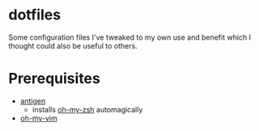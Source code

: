 dotfiles
========

Some configuration files I've tweaked to my own use and benefit which I thought could also be useful to others.

# Prerequisites

* [antigen](https://github.com/zsh-users/antigen)
    * installs [oh-my-zsh](https://github.com/robbyrussell/oh-my-zsh) automagically
* [oh-my-vim](https://github.com/liangxianzhe/oh-my-vim)
